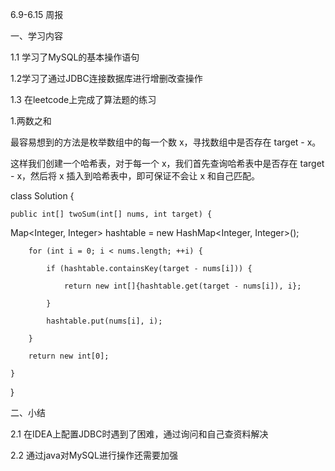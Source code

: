 6.9-6.15 周报

一、学习内容

1.1 学习了MySQL的基本操作语句

1.2学习了通过JDBC连接数据库进行增删改查操作

1.3 在leetcode上完成了算法题的练习

1.两数之和

最容易想到的方法是枚举数组中的每一个数 x，寻找数组中是否存在 target - x。

这样我们创建一个哈希表，对于每一个 x，我们首先查询哈希表中是否存在 target - x，然后将 x 插入到哈希表中，即可保证不会让 x 和自己匹配。

class Solution {

    public int[] twoSum(int[] nums, int target) {

Map<Integer, Integer> hashtable = new HashMap<Integer, Integer>();

        for (int i = 0; i < nums.length; ++i) {

            if (hashtable.containsKey(target - nums[i])) {

                return new int[]{hashtable.get(target - nums[i]), i};

            }

            hashtable.put(nums[i], i);

        }

        return new int[0];

    }

}

二、小结

2.1 在IDEA上配置JDBC时遇到了困难，通过询问和自己查资料解决

2.2 通过java对MySQL进行操作还需要加强
